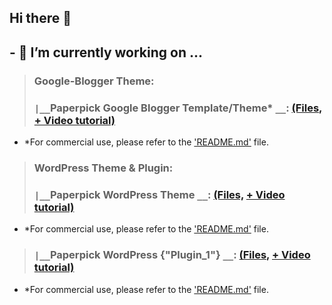 ## Hi there 👋 
## - 🔭 I’m currently working on ...
> ### Google-Blogger Theme:
> ### `|__`Paperpick Google Blogger Template/Theme* `__`: [(Files,](https://github.com/TechTauba/paperpick-google-blogger-theme) [+ Video tutorial)](https://youtube.com/@TechTauba)
* *For commercial use, please refer to the ['README.md'](https://github.com/TechTauba/paperpick-google-blogger-theme/blob/main/README.md) file.
> ### WordPress Theme & Plugin:
> ### `|__`Paperpick WordPress Theme `__`: [(Files,](https://github.com/TechTauba/paperpick-wordpress-theme) [+ Video tutorial)](https://youtube.com/@TechTauba)
* *For commercial use, please refer to the ['README.md'](https://github.com/TechTauba/paperpick-wordpress-theme/blob/main/README.md) file.
> ### `|__`Paperpick WordPress {"Plugin_1"} `__`: [(Files,](https://github.com/TechTauba/paperpick-wordpress-theme-plugin-1) [+ Video tutorial)](https://youtube.com/@TechTauba)
* *For commercial use, please refer to the ['README.md'](https://github.com/TechTauba/paperpick-wordpress-theme/blob/main/README.md) file.


<!--
**TechTauba/TechTauba** is a ✨ _special_ ✨ repository because its `README.md` (this file) appears on your GitHub profile.

Here are some ideas to get you started:

- 🔭 I’m currently working on ...
- 🌱 I’m currently learning ...
- 👯 I’m looking to collaborate on ...
- 🤔 I’m looking for help with ...
- 💬 Ask me about ...
- 📫 How to reach me: ...
- 😄 Pronouns: ...
- ⚡ Fun fact: ...
-->
